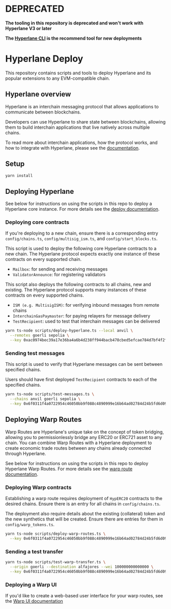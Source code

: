 
# DEPRECATED

**The tooling in this repository is deprecated and won't work with Hyperlane V3 or later**

**The [Hyperlane CLI](https://www.npmjs.com/package/@hyperlane-xyz/cli) is the recommend tool for new deployments**

# Hyperlane Deploy

This repository contains scripts and tools to deploy Hyperlane and its popular extensions to any EVM-compatible chain.

## Hyperlane overview

Hyperlane is an interchain messaging protocol that allows applications to communicate between blockchains.

Developers can use Hyperlane to share state between blockchains, allowing them to build interchain applications that live natively across multiple chains.

To read more about interchain applications, how the protocol works, and how to integrate with Hyperlane, please see the [documentation](https://docs.hyperlane.xyz).

## Setup

```bash
yarn install
```

## Deploying Hyperlane

See below for instructions on using the scripts in this repo to deploy a Hyperlane core instance. For more details see the [deploy documentation](https://docs.hyperlane.xyz/docs/deploy/deploy-hyperlane).

### Deploying core contracts

If you're deploying to a new chain, ensure there is a corresponding entry `config/chains.ts`, `config/multisig_ism.ts`, and `config/start_blocks.ts`.

This script is used to deploy the following core Hyperlane contracts to a new chain. The Hyperlane protocol expects exactly one instance of these contracts on every supported chain.

- `Mailbox`: for sending and receiving messages
- `ValidatorAnnounce`: for registering validators

This script also deploys the following contracts to all chains, new and existing. The Hyperlane protocol supports many instances of these contracts on every supported chains.

- `ISM (e.g. MultisigISM)`: for verifying inbound messages from remote chains
- `InterchainGasPaymaster`: for paying relayers for message delivery
- `TestRecipient`: used to test that interchain messages can be delivered

```bash
yarn ts-node scripts/deploy-hyperlane.ts --local anvil \
  --remotes goerli sepolia \
  --key 0xac0974bec39a17e36ba4a6b4d238ff944bacb478cbed5efcae784d7bf4f2ff80
```

### Sending test messages

This script is used to verify that Hyperlane messages can be sent between specified chains.

Users should have first deployed `TestRecipient` contracts to each of the specified chains.

```sh
yarn ts-node scripts/test-messages.ts \
  --chains anvil goerli sepolia \
  --key 0x6f0311f4a0722954c46050bb9f088c4890999e16b64ad02784d24b5fd6d09061
```

## Deploying Warp Routes

Warp Routes are Hyperlane's unique take on the concept of token bridging, allowing you to permissionlessly bridge any ERC20 or ERC721 asset to any chain. You can combine Warp Routes with a Hyperlane deployment to create economic trade routes between any chains already connected through Hyperlane.

See below for instructions on using the scripts in this repo to deploy Hyperlane Warp Routes. For more details see the [warp route documentation](https://docs.hyperlane.xyz/docs/deploy/deploy-warp-route).

### Deploying Warp contracts

Establishing a warp route requires deployment of `HypERC20` contracts to the desired chains. Ensure there is an entry for all chains in `config/chains.ts`.

The deployment also require details about the existing (collateral) token and the new synthetics that will be created. Ensure there are entries for them in `config/warp_tokens.ts`.

```sh
yarn ts-node scripts/deploy-warp-routes.ts \
  --key 0x6f0311f4a0722954c46050bb9f088c4890999e16b64ad02784d24b5fd6d09061
```

### Sending a test transfer

```sh
yarn ts-node scripts/test-warp-transfer.ts \
  --origin goerli --destination alfajores --wei 100000000000000 \
  --key 0x6f0311f4a0722954c46050bb9f088c4890999e16b64ad02784d24b5fd6d09061
```

### Deploying a Warp UI

If you'd like to create a web-based user interface for your warp routes, see the [Warp UI documentation](https://docs.hyperlane.xyz/docs/deploy/deploy-warp-route/deploy-the-ui-for-your-warp-route)
